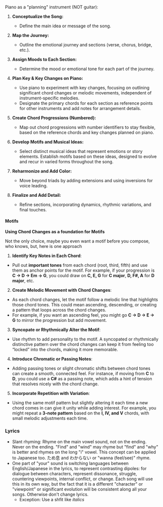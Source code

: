 Piano as a "planning" instrument (NOT guitar):

1. **Conceptualize the Song:**
    
    - Define the main idea or message of the song.
2. **Map the Journey:**
    
    - Outline the emotional journey and sections (verse, chorus, bridge, etc.).
3. **Assign Moods to Each Section:**
    
    - Determine the mood or emotional tone for each part of the journey.
4. **Plan Key & Key Changes on Piano:**
    
    - Use piano to experiment with key changes, focusing on outlining significant chord changes or melodic movements, independent of instrument-specific melodies.
    - Designate the primary chords for each section as reference points for other instruments and add notes for arrangement details.
5. **Create Chord Progressions (Numbered):**
    
    - Map out chord progressions with number identifiers to stay flexible, based on the reference chords and key changes planned on piano.
6. **Develop Motifs and Musical Ideas:**
    
    - Select distinct musical ideas that represent emotions or story elements. Establish motifs based on these ideas, designed to evolve and recur in varied forms throughout the song.
7. **Reharmonize and Add Color:**
    
    - Move beyond triads by adding extensions and using inversions for voice leading.
8. **Finalize and Add Detail:**
    
    - Refine sections, incorporating dynamics, rhythmic variations, and final touches.

#### Motifs

**Using Chord Changes as a foundation for Motifs**

Not the only choice, maybe you even want a motif before you compose, who knows, but, here is one approach

 1. **Identify Key Notes in Each Chord**:

- Pull out **important tones** from each chord (root, third, fifth) and use them as anchor points for the motif. For example, if your progression is **C → D → Em → G**, you could draw on **C, E, G** for **C major**, **D, F#, A** for **D major**, etc.

 2. **Create Melodic Movement with Chord Changes**:

- As each chord changes, let the motif follow a melodic line that highlights those chord tones. This could mean ascending, descending, or creating a pattern that loops across the chord changes.
- For example, if you want an ascending feel, you might go **C → D → E → G** to mirror the progression but add movement.

 3. **Syncopate or Rhythmically Alter the Motif**:

- Use rhythm to add personality to the motif. A syncopated or rhythmically distinctive pattern over the chord changes can keep it from feeling too “locked” into the chords, making it more memorable.

 4. **Introduce Chromatic or Passing Notes**:

- Adding passing tones or slight chromatic shifts between chord tones can create a smooth, connected feel. For instance, if moving from **C** to **D**, you could use a **C#** as a passing note, which adds a hint of tension that resolves nicely with the chord change.

 5. **Incorporate Repetition with Variation**:

- Using the same motif pattern but slightly altering it each time a new chord comes in can give it unity while adding interest. For example, you might repeat a **3-note pattern** based on the **I, IV, and V** chords, with small melodic adjustments each time.

### Lyrics

* Slant rhyming: Rhyme on the main vowel sound, not on the ending. Never on the ending. "Find" and "wind" may rhyme but "find" and "why" is better and rhymes on the long "i" vowel. This concept can be applied to Japanese too. ため息 and わからない or "wanna (feel/see)" rhyme.
* One part of "your" sound is switching languages between English/Japanese in the lyrics, to represent contrasting dipoles: for dialogue between characters, represent dissonance, struggle, countering viewpoints, internal conflict, or change. Each song will use this in its own way, but the fact that it is a different "character" or "viewpoint" or significant evolution will be consistent along all your songs. Otherwise don't change lyrics.
	* Exception: Use a shfit like *italics*